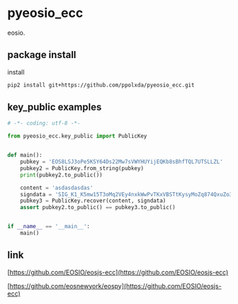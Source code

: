 # pyeosio_ecc

eosio.

## package install

install

```bash
pip2 install git+https://github.com/ppolxda/pyeosio_ecc.git
```

## key_public examples

```python
# -*- coding: utf-8 -*-

from pyeosio_ecc.key_public import PublicKey


def main():
    pubkey = 'EOS8LSJ3oPe5KSY64Ds22Mw7sVWYHUYijEQKb8sBhfTQL7UTSLLZL'
    pubkey2 = PublicKey.from_string(pubkey)
    print(pubkey2.to_public())

    content = 'asdasdasdas'
    signdata = 'SIG_K1_K5mw15T3oMq2VEy4nxkWwPvTKxVBSTtKysyMoZq874QxuZo3ATfft3tK2gfZ39G2h3X4AcmmqXnCDZYJuxZgteMUXgbzYf'
    pubkey3 = PublicKey.recover(content, signdata)
    assert pubkey2.to_public() == pubkey3.to_public()


if __name__ == '__main__':
    main()

```

## link

[https://github.com/EOSIO/eosjs-ecc](https://github.com/EOSIO/eosjs-ecc)

[https://github.com/eosnewyork/eospy](https://github.com/EOSIO/eosjs-ecc)
